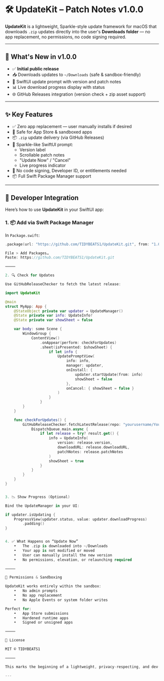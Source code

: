# 🛠️ UpdateKit – Patch Notes v1.0.0

**UpdateKit** is a lightweight, Sparkle-style update framework for macOS that downloads `.zip` updates directly into the user's **Downloads folder** — no app replacement, no permissions, no code signing required.

---

## 🚀 What's New in v1.0.0

- ✅ **Initial public release**
- 📥 Downloads updates to `~/Downloads` (safe & sandbox-friendly)
- 🔔 SwiftUI update prompt with version and patch notes
- 📊 Live download progress display with status
- 🌐 GitHub Releases integration (version check + zip asset support)

---

## ✨ Key Features

- ✅ Zero app replacement — user manually installs if desired
- 📁 Safe for App Store & sandboxed apps
- 📦 `.zip` update delivery (via GitHub Releases)
- 🔔 Sparkle-like SwiftUI prompt:
  - Version label
  - Scrollable patch notes
  - "Update Now" / "Cancel"
  - Live progress indicator
- 🔧 No code signing, Developer ID, or entitlements needed
- 📦 Full Swift Package Manager support

---

## 🔧 Developer Integration

Here’s how to use **UpdateKit** in your SwiftUI app:

### 1. 📦 Add via Swift Package Manager

In `Package.swift`:

```swift
.package(url: "https://github.com/TIDYBEATS1/UpdateKit.git", from: "1.0.0")

File > Add Packages…
Paste: https://github.com/TIDYBEATS1/UpdateKit.git

⸻

2. 🔍 Check for Updates

Use GitHubReleaseChecker to fetch the latest release:

import UpdateKit

@main
struct MyApp: App {
    @StateObject private var updater = UpdateManager()
    @State private var info: UpdateInfo?
    @State private var showSheet = false

    var body: some Scene {
        WindowGroup {
            ContentView()
                .onAppear(perform: checkForUpdates)
                .sheet(isPresented: $showSheet) {
                    if let info {
                        UpdatePromptView(
                            info: info,
                            manager: updater,
                            onInstall: {
                                updater.startUpdate(from: info)
                                showSheet = false
                            },
                            onCancel: { showSheet = false }
                        )
                    }
                }
        }
    }

    func checkForUpdates() {
        GitHubReleaseChecker.fetchLatestRelease(repo: "yourusername/YourAppRepo") { result in
            DispatchQueue.main.async {
                if let release = try? result.get() {
                    info = UpdateInfo(
                        version: release.version,
                        downloadURL: release.downloadURL,
                        patchNotes: release.patchNotes
                    )
                    showSheet = true
                }
            }
        }
    }
}


3. 📉 Show Progress (Optional)

Bind the UpdateManager in your UI:

if updater.isUpdating {
    ProgressView(updater.status, value: updater.downloadProgress)
        .padding()
}


4. ✅ What Happens on “Update Now”
	•	The .zip is downloaded into ~/Downloads
	•	Your app is not modified or moved
	•	User can manually install the new version
	•	No permissions, elevation, or relaunching required

⸻

🔐 Permissions & Sandboxing

UpdateKit works entirely within the sandbox:
	•	No admin prompts
	•	No app replacement
	•	No Apple Events or system folder writes

Perfect for:
	•	App Store submissions
	•	Hardened runtime apps
	•	Signed or unsigned apps

⸻

📄 License

MIT © TIDYBEATS1

⸻

This marks the beginning of a lightweight, privacy-respecting, and dev-friendly update system for macOS.

---

